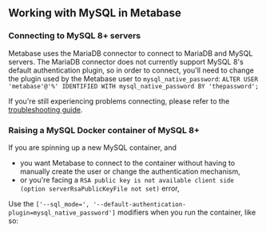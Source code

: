 ## Working with MySQL in Metabase

### Connecting to MySQL 8+ servers

Metabase uses the MariaDB connector to connect to MariaDB and MySQL servers. The MariaDB connector does not currently support MySQL 8's default authentication plugin, so in order to connect, you'll need to change the plugin used by the Metabase user to `mysql_native_password`: `ALTER USER 'metabase'@'%' IDENTIFIED WITH mysql_native_password BY 'thepassword';`

If you're still experiencing problems connecting, please refer to the [troubleshooting guide](../../troubleshooting-guide/datawarehouse.html#mysql-unable-to-log-in-with-correct-credentials).

### Raising a MySQL Docker container of MySQL 8+

If you are spinning up a new MySQL container, and

 - you want Metabase to connect to the container without having to manually create the user or change the authentication mechanism,
 - or you're facing a `RSA public key is not available client side (option serverRsaPublicKeyFile not set)` error,
 
Use the `['--sql_mode=', '--default-authentication-plugin=mysql_native_password']` modifiers when you run the container, like so:
 
